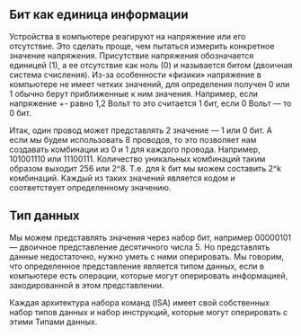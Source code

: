 ## Бит как единица информации

Устройства в компьютере реагируют на напряжение или его отсутствие. Это сделать проще, чем пытаться измерить конкретное значение напряжения. Присутствие напряжения обозначается единицей (1), а ее отсутствие как ноль (0) и называется битом (двоичная система счисления). Из-за особенности «физики» напряжение в компьютере не имеет четких значений, для определения получен 0 или 1 обычно берут приближенные к ним значения. Например, если напряжение +- равно 1,2 Вольт то это считается 1 бит, если 0 Вольт — то 0 бит.

Итак, один провод может представлять 2 значение — 1 или 0 бит. А если мы будем использовать 8 проводов, то это позволяет нам создавать комбинации из 0 и 1 для каждого провода. Например, 101001110 или 11100111. Количество уникальных комбинаций таким образом выходит 256 или 2^8. Т.е. для k бит мы можем составить 2^k комбинаций. Каждый из таких значений является кодом и соответствует определенному значению.

## Тип данных

Мы можем представлять значения через набор бит, например 00000101 — двоичное представление десятичного числа 5. Но представлять данные недостаточно, нужно уметь с ними оперировать. Мы говорим, что определенное представление является типом данных, если в компьютере есть операции, которые могут оперировать информацией, закодированной в этом представлении. 

Каждая архитектура набора команд (ISA) имеет свой собственных набор типов данных и набор инструкций, которые могут оперировать с этими Типами данных.